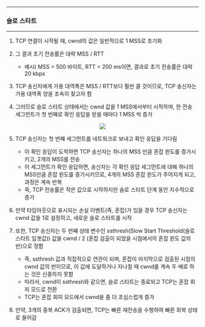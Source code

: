 -----
### 슬로 스타트
-----
1. TCP 연결이 시작될 때, cwnd의 값은 일반적으로 1 MSS로 초기화
2. 그 결과 초기 전송률은 대략 MSS / RTT
   - 예시) MSS = 500 바이트, RTT = 200 ms이면, 결과로 초기 전송률은 대략 20 kbps

3. TCP 송신자에게 가용 대역폭은 MSS / RTT보다 훨씬 클 것이므로, TCP 송신자는 가용 대역폭 양을 조속히 찾고자 함
4. 그러므로 슬로 스타트 상태에서는 cwnd 값을 1 MSS에서부터 시작하며, 한 전송 세그먼트가 첫 번째로 확인 응답을 받을 때마다 1 MSS 씩 증가
<div align="center">
<img src="https://github.com/user-attachments/assets/02c3cdc6-64b4-44b6-a4be-cefae3c08fea">
</div>

5. TCP 송신자는 첫 번쨰 세그먼트를 네트워크로 보내고 확인 응답을 기다림
   - 이 확인 응답이 도착하면 TCP 송신자는 하나의 MSS 만큼 혼잡 윈도를 증가시키고, 2개의 MSS를 전송
   - 이 세그먼트가 확인 응답하면, 송신자는 각 확인 응답 세그먼트에 대해 하나의 MSS만큼 혼잡 윈도를 증가시키므로, 4개의 MSS 혼잡 윈도가 주어지게 되고, 과정은 계속 반복
   - 즉, TCP 전송률은 작은 값으로 시작하지만 슬로 스타트 단계 동안 지수적으로 증가

6. 만약 타임아웃으로 표시되는 손실 이벤트(즉, 혼잡)가 있을 경우 TCP 송신자는 cwnd 값을 1로 설정하고, 새로운 슬로 스타트를 시작
7. 또한, TCP 송신자는 두 번쨰 상태 변수인 ssthresh(Slow Start Threshold(슬로 스타트 임곗값)) 값을 cwnd / 2 (혼잡 검출이 되었을 시점에서의 혼잡 윈도 값의 반)으로 정함
   - 즉, ssthresh 값과 직접적으로 연관이 되며, 혼잡이 마지막으로 검출된 시점의 cwnd 값의 반이므로, 이 값에 도달하거나 지나칠 때 cwnd를 계속 두 배로 하는 것은 신중하지 못함
   - 따라서, cwnd이 ssthresh와 같으면, 슬로 스타트는 종료되고 TCP는 혼잡 회피 모드로 전환
   - TCP는 혼잡 회피 모드에서 cwnd을 좀 더 조심스럽게 증가

8. 만약, 3개의 중복 ACK가 검출되면, TCP는 빠른 재전송을 수행하여 빠른 회복 상태로 들어감
